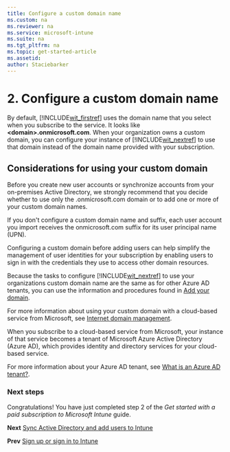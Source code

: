 ```yaml
---
title: Configure a custom domain name
ms.custom: na
ms.reviewer: na
ms.service: microsoft-intune
ms.suite: na
ms.tgt_pltfrm: na
ms.topic: get-started-article
ms.assetid:
author: Staciebarker
---
```


# 2. Configure a custom domain name

By default, [!INCLUDE[wit_firstref](./includes/wit_firstref_md.md)] uses the domain name that you select when you subscribe to the service. It looks like **&lt;domain&gt;.onmicrosoft.com**. When your organization owns a custom domain, you can configure your instance of [!INCLUDE[wit_nextref](./includes/wit_nextref_md.md)] to use that domain instead of the domain name provided with your subscription.

## Considerations for using your custom domain
Before you create new user accounts or synchronize accounts from your on-premises Active Directory, we strongly recommend that you decide whether to use only the .onmicrosoft.com domain or to add one or more of your custom domain names.

If you don't configure a custom domain name and suffix, each user account you import receives the onmicrosoft.com suffix for its user principal name (UPN).

Configuring a custom domain before adding users can help simplify the management of user identities for your subscription by enabling users to sign in with the credentials they use to access other domain resources.

Because the tasks to configure [!INCLUDE[wit_nextref](./includes/wit_nextref_md.md)] to use your organizations custom domain name are the same as for other Azure AD tenants, you can use the information and procedures found in [Add your domain](https://azure.microsoft.com/documentation/articles/active-directory-add-domain/).

For more information about using your custom domain with a cloud-based service from Microsoft, see [Internet domain management](http://technet.microsoft.com/library/hh969248.aspx).

When you subscribe to a cloud-based service from Microsoft, your instance of that service becomes a tenant of Microsoft Azure Active Directory (Azure AD), which provides identity and directory services for your cloud-based service.

For more information about your Azure AD tenant, see [What is an Azure AD tenant?](http://technet.microsoft.com/library/jj573650.aspx).

### Next steps
Congratulations! You have just completed step 2 of the *Get started with a paid subscription to Microsoft Intune* guide.

**Next** [Sync Active Directory and add users to Intune](get-started-with-a-paid-subscription-to-microsoft-intune-step-3.md)

**Prev** [Sign up or sign in to Intune](get-started-with-a-paid-subscription-to-microsoft-intune-step-1.md)
